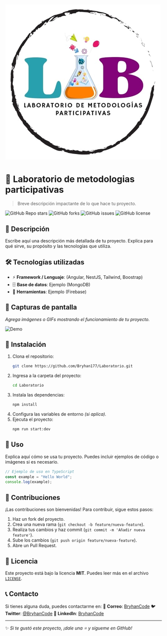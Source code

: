 # ![Logo del Proyecto](https://raw.githubusercontent.com/Bryhan177/Laboratorio/main/logo.jpg)
# 🚀 Laboratorio de metodologias participativas

> Breve descripción impactante de lo que hace tu proyecto.

![GitHub Repo stars](https://img.shields.io/github/stars/TU_USUARIO/TU_REPO?style=for-the-badge)
![GitHub forks](https://img.shields.io/github/forks/TU_USUARIO/TU_REPO?style=for-the-badge)
![GitHub issues](https://img.shields.io/github/issues/TU_USUARIO/TU_REPO?style=for-the-badge)
![GitHub license](https://img.shields.io/github/license/TU_USUARIO/TU_REPO?style=for-the-badge)

## 📜 Descripción

Escribe aquí una descripción más detallada de tu proyecto. Explica para qué sirve, su propósito y las tecnologías que utiliza.

## 🛠️ Tecnologías utilizadas

- ⚡ **Framework / Lenguaje**: (Angular, NestJS, Tailwind, Boostrap)
- 🗄 **Base de datos**: Ejemplo (MongoDB)
- 🔧 **Herramientas**: Ejemplo (Firebase)

## 📸 Capturas de pantalla

_Agrega imágenes o GIFs mostrando el funcionamiento de tu proyecto._

![Demo](img/demo.png)

## 🚀 Instalación

1. Clona el repositorio:
   ```bash
   git clone https://github.com/Bryhan177/Laboratorio.git
   ```
2. Ingresa a la carpeta del proyecto:
   ```bash
   cd Laboratorio
   ```
3. Instala las dependencias:
   ```bash
   npm install
   ```
4. Configura las variables de entorno _(si aplica)_.
5. Ejecuta el proyecto:
   ```bash
   npm run start:dev
   ```

## 📌 Uso

Explica aquí cómo se usa tu proyecto. Puedes incluir ejemplos de código o imágenes si es necesario.

```typescript
// Ejemplo de uso en TypeScript
const example = "Hello World";
console.log(example);
```

## 🤝 Contribuciones

¡Las contribuciones son bienvenidas! Para contribuir, sigue estos pasos:
1. Haz un fork del proyecto.
2. Crea una nueva rama (`git checkout -b feature/nueva-feature`).
3. Realiza tus cambios y haz commit (`git commit -m 'Añadir nueva feature'`).
4. Sube los cambios (`git push origin feature/nueva-feature`).
5. Abre un Pull Request.

## 📜 Licencia

Este proyecto está bajo la licencia **MIT**. Puedes leer más en el archivo [`LICENSE`](LICENSE).

## 📞 Contacto

Si tienes alguna duda, puedes contactarme en:
📧 **Correo**: [BryhanCode](bryhanstif@gmail.com)
🐦 **Twitter**: [@BryhanCode](https://twitter.com/tuusuario)
💼 **LinkedIn**: [BryhanCode]([https://linkedin.com/in/tuusuario](https://www.linkedin.com/in/bryhan-stif-cordoba-marin-16081a314/))

---
✨ _Si te gustó este proyecto, ¡dale una ⭐ y sígueme en GitHub!_
